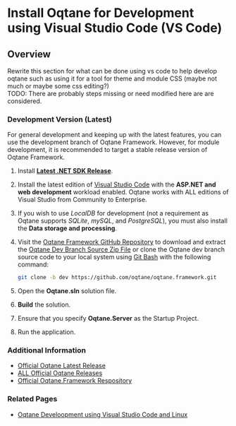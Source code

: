 # Install Oqtane for Development using Visual Studio Code (VS Code)

## Overview
Rewrite this section for what can be done using vs code to help develop oqtane such as using it for a tool for theme and module CSS (maybe not much or maybe some css editing?)  
TODO:  There are probably steps missing or need modified here are are considered.

### Development Version (Latest)

For general development and keeping up with the latest features, you can use the development branch of Oqtane Framework. However, for module development, it is recommended to target a stable release version of Oqtane Framework.

1. Install **[Latest .NET SDK Release](https://dotnet.microsoft.com/download/dotnet)**.

2. Install the latest edition of [Visual Studio Code](https://code.visualstudio.com/download) with the **ASP.NET and web development** workload enabled.
   Oqtane works with ALL editions of Visual Studio from Community to Enterprise.

3. If you wish to use _LocalDB_ for development (not a requirement as Oqtane supports _SQLite_, _mySQL_, and _PostgreSQL_), you must also install the **Data storage and processing**.

4. Visit the [Oqtane Framework GitHub Repository](https://github.com/oqtane/oqtane.framework) to download and extract the [Oqtane Dev Branch Source Zip File](https://github.com/oqtane/oqtane.framework/archive/dev.zip) or clone the Oqtane dev branch source code to your local system using [Git Bash](https://git-scm.com/) with the following command:
   ```bash
   git clone -b dev https://github.com/oqtane/oqtane.framework.git
5. Open the **Oqtane.sln** solution file.
   
6. **Build** the solution.

7. Ensure that you specify **Oqtane.Server** as the Startup Project.
 
8. Run the application.
   
### Additional Information
- [Official Oqtane Latest Release](https://github.com/oqtane/oqtane.framework/releases/latest)
- [ALL Official Oqtane Releases](https://github.com/oqtane/oqtane.framework/releases) 
- [Official Oqtane.Framework Respository](https://github.com/oqtane/oqtane.framework) 

### Related Pages
- [Oqtane Develoopment using Visual Studio Code and Linux](development-vs-code-linux.md)
